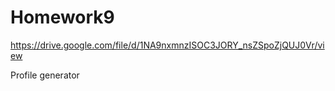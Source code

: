 # Homework9

https://drive.google.com/file/d/1NA9nxmnzISOC3JORY_nsZSpoZjQUJ0Vr/view

Profile generator
